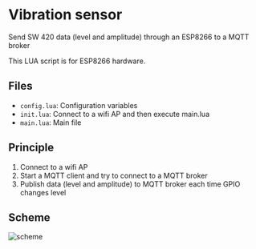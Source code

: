 # Vibration sensor
Send SW 420 data (level and amplitude) through an ESP8266 to a MQTT broker

This LUA script is for ESP8266 hardware.

## Files

* ``config.lua``: Configuration variables
* ``init.lua``: Connect to a wifi AP and then execute main.lua
* ``main.lua``: Main file

## Principle

1. Connect to a wifi AP
2. Start a MQTT client and try to connect to a MQTT broker
3. Publish data (level and amplitude) to MQTT broker each time GPIO changes level

## Scheme

![scheme](https://github.com/Wifsimster/sw420-mqtt/blob/master/scheme.png)
